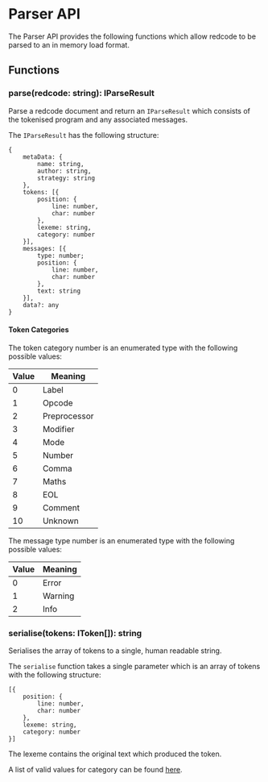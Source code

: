 # Parser API

The Parser API provides the following functions which allow redcode to be parsed to an in memory load format.

## Functions

### parse(redcode: string): IParseResult

Parse a redcode document and return an `IParseResult` which consists of the tokenised program and any associated messages.

The `IParseResult` has the following structure:

```
{
    metaData: {
        name: string,
        author: string,
        strategy: string
    },
    tokens: [{
        position: {
            line: number,
            char: number
        },
        lexeme: string,
        category: number
    }],
    messages: [{
        type: number;
        position: {
            line: number,
            char: number
        },
        text: string
    }],
    data?: any
}
```

#### Token Categories

The token category number is an enumerated type with the following possible values:

|Value|Meaning|
|---|---|
|0|Label|
|1|Opcode|
|2|Preprocessor|
|3|Modifier|
|4|Mode|
|5|Number|
|6|Comma|
|7|Maths|
|8|EOL|
|9|Comment|
|10|Unknown|

The message type number is an enumerated type with the following possible values:

|Value|Meaning|
|---|---|
|0|Error|
|1|Warning|
|2|Info|

### serialise(tokens: IToken[]): string

Serialises the array of tokens to a single, human readable string.

The `serialise` function takes a single parameter which is an array of tokens with the following structure:

```
[{
    position: {
        line: number,
        char: number
    },
    lexeme: string,
    category: number
}]
```

The lexeme contains the original text which produced the token.

A list of valid values for category can be found [here](#token-categories).
